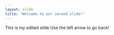 ```yaml
---
layout: slide
title: "Welcome to our second slide!"
---
```

This is my edited slide
Use the left arrow to go back!